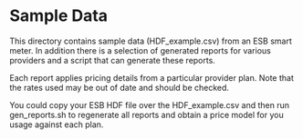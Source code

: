 # Sample Data

This directory contains sample data (HDF_example.csv) from an ESB smart meter. In addition there is a selection of generated reports for various providers and a script that can generate these reports. 

Each report applies pricing details from a particular provider plan. Note that the rates used may be out of date and should be checked.

You could copy your ESB HDF file over the HDF_example.csv and then run gen_reports.sh to regenerate all reports and obtain a price model for you usage against each plan.

